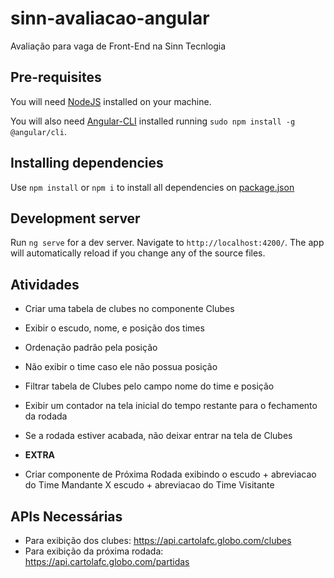 
# sinn-avaliacao-angular
Avaliação  para vaga de Front-End na Sinn Tecnlogia
  

## Pre-requisites

You will need [NodeJS](https://nodejs.org/en/) installed on your machine.

  

You will also need [Angular-CLI](https://cli.angular.io/) installed running `sudo npm install -g @angular/cli`.

  

## Installing dependencies

  

Use `npm install` or `npm i` to install all dependencies on [package.json](package.json)

  

## Development server

  

Run `ng serve` for a dev server. Navigate to `http://localhost:4200/`. The app will automatically reload if you change any of the source files.


## Atividades

 - Criar uma tabela de clubes no componente Clubes
 - Exibir o escudo, nome, e posição dos times
 - Ordenação padrão pela posição
 - Não exibir o time caso ele não possua posição
 - Filtrar tabela de Clubes pelo campo nome do time e posição
 - Exibir um contador na tela inicial do tempo restante para o fechamento da rodada
 - Se a rodada estiver acabada, não deixar entrar na tela de Clubes

 - **EXTRA**
 - Criar componente de Próxima Rodada exibindo o escudo + abreviacao do Time Mandante X escudo + abreviacao do Time Visitante

## APIs Necessárias

 - Para exibição dos clubes: https://api.cartolafc.globo.com/clubes
 -  Para exibição da próxima rodada: https://api.cartolafc.globo.com/partidas
